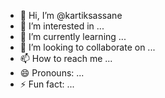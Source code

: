 - 👋 Hi, I’m @kartiksassane
- 👀 I’m interested in ...
- 🌱 I’m currently learning ...
- 💞️ I’m looking to collaborate on ...
- 📫 How to reach me ...
- 😄 Pronouns: ...
- ⚡ Fun fact: ...

<!---
AishwryaAshokunde/AishwryaAshokunde is a ✨ special ✨ repository because its `README.md` (this file) appears on your GitHub profile.
You can click the Preview link to take a look at your changes.
--->

